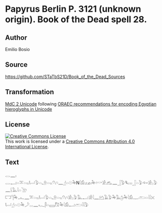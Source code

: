 # Papyrus Berlin P. 3121 (unknown origin). Book of the Dead spell 28.

## Author 

Emilio Bosio

## Source 

https://github.com/STaTbS21D/Book_of_the_Dead_Sources

## Transformation 

[MdC 2 Unicode](https://statbs21d.github.io/mdc2unicode.html) following [ORAEC recommendations for encoding Egyptian hieroglyphs in Unicode](https://github.com/oraec/recommendations-encoding-hieroglyphs)

## License 

<a rel="license" href="http://creativecommons.org/licenses/by/4.0/"><img alt="Creative Commons License" style="border-width:0" src="https://i.creativecommons.org/l/by/4.0/88x31.png" /></a><br />This work is licensed under a <a rel="license" href="http://creativecommons.org/licenses/by/4.0/">Creative Commons Attribution 4.0 International License</a>.

## Text 

<hiero><rubrum>𓂋𓈖𓏤</rubrum><br>
<rubrum>𓂋𓂝𓏏𓎁𓏏𓏭𓂡𓅱𓏏𓄂𓏏𓏭𓄣𓏤𓄹𓈖</rubrum>𓊨𓏏𓇳𓅆N𓇋𓀁𓃭𓏤𓅆𓏌𓎡𓀀𓃹𓈖𓃀𓅱𓆰𓏥𓃀𓏏𓅱𓆜𓀀𓊪𓅱𓈖𓌰𓅓𓇋𓏏𓌩<br>
𓉐𓊹𓅆𓂜𓈖𓎁𓏏𓏭𓂡𓅱𓏏𓄂𓏏𓏭𓄣𓏤𓄹𓀀𓊪𓅱𓅓𓂝𓀀𓇋𓈖𓂚𓄿𓅱𓅆𓅓𓉺𓏤𓅆𓇋𓀁𓊃𓂧𓏏𓇋𓇋𓏴𓂡𓊨𓏏𓇳𓅆𓌳𓂂𓂂𓈖𓆑𓋴𓏏𓈙𓀗𓅆𓇋𓀁𓂝𓂧𓇋𓇋𓅱<br></hiero>